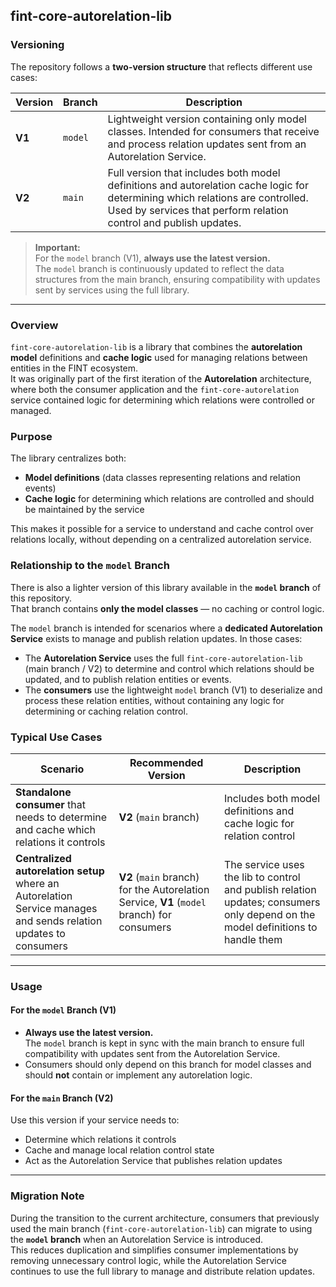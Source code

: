## fint-core-autorelation-lib

### Versioning
The repository follows a **two-version structure** that reflects different use cases:

| Version | Branch | Description |
|----------|---------|-------------|
| **V1** | `model` | Lightweight version containing only model classes. Intended for consumers that receive and process relation updates sent from an Autorelation Service. |
| **V2** | `main` | Full version that includes both model definitions and autorelation cache logic for determining which relations are controlled. Used by services that perform relation control and publish updates. |

> **Important:**  
> For the `model` branch (V1), **always use the latest version.**  
> The `model` branch is continuously updated to reflect the data structures from the main branch, ensuring compatibility with updates sent by services using the full library.

---

### Overview
`fint-core-autorelation-lib` is a library that combines the **autorelation model** definitions and **cache logic** used for managing relations between entities in the FINT ecosystem.  
It was originally part of the first iteration of the **Autorelation** architecture, where both the consumer application and the `fint-core-autorelation` service contained logic for determining which relations were controlled or managed.

### Purpose
The library centralizes both:
- **Model definitions** (data classes representing relations and relation events)
- **Cache logic** for determining which relations are controlled and should be maintained by the service

This makes it possible for a service to understand and cache control over relations locally, without depending on a centralized autorelation service.

### Relationship to the `model` Branch
There is also a lighter version of this library available in the **`model` branch** of this repository.  
That branch contains **only the model classes** — no caching or control logic.

The `model` branch is intended for scenarios where a **dedicated Autorelation Service** exists to manage and publish relation updates. In those cases:
- The **Autorelation Service** uses the full `fint-core-autorelation-lib` (main branch / V2) to determine and control which relations should be updated, and to publish relation entities or events.
- The **consumers** use the lightweight `model` branch (V1) to deserialize and process these relation entities, without containing any logic for determining or caching relation control.

### Typical Use Cases
| Scenario | Recommended Version | Description |
|-----------|---------------------|--------------|
| **Standalone consumer** that needs to determine and cache which relations it controls | **V2** (`main` branch) | Includes both model definitions and cache logic for relation control |
| **Centralized autorelation setup** where an Autorelation Service manages and sends relation updates to consumers | **V2** (`main` branch) for the Autorelation Service, **V1** (`model` branch) for consumers | The service uses the lib to control and publish relation updates; consumers only depend on the model definitions to handle them |

---

### Usage
#### For the `model` Branch (V1)
- **Always use the latest version.**  
  The `model` branch is kept in sync with the main branch to ensure full compatibility with updates sent from the Autorelation Service.
- Consumers should only depend on this branch for model classes and should **not** contain or implement any autorelation logic.

#### For the `main` Branch (V2)
Use this version if your service needs to:
- Determine which relations it controls
- Cache and manage local relation control state
- Act as the Autorelation Service that publishes relation updates

---

### Migration Note
During the transition to the current architecture, consumers that previously used the main branch (`fint-core-autorelation-lib`) can migrate to using the **`model` branch** when an Autorelation Service is introduced.  
This reduces duplication and simplifies consumer implementations by removing unnecessary control logic, while the Autorelation Service continues to use the full library to manage and distribute relation updates.
